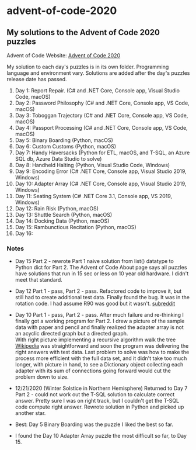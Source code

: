 # advent-of-code-2020

## My solutions to the Advent of Code 2020 puzzles

Advent of Code Website:  [Advent of Code 2020](https://adventofcode.com)

My solution to each day's puzzles is in its own folder.  Programming language and environment vary.  Solutions are added after the day's puzzles release date has passed.

1. Day 1:  Report Repair. (C# and .NET Core, Console app, Visual Studio Code, macOS)
2. Day 2:  Password Philosophy (C# and .NET Core, Console app, VS Code, macOS)
3. Day 3:  Toboggan Trajectory (C# and .NET Core, Console app, VS Code, macOS)
4. Day 4:  Passport Processing (C# and .NET Core, Console app, VS Code, macOS)
5. Day 5:  Binary Boarding (Python, macOS)
6. Day 6:  Custom Customs (Python, macOS)
7. Day 7:  Handy Haversacks (Python for ETL, macOS, and T-SQL, an Azure SQL db, Azure Data Studio to solve)
8. Day 8:  Handheld Halting (Python, Visual Studio Code, Windows)
9. Day 9:  Encoding Error (C# .NET Core, Console app, Visual Studio 2019, Windows)
10. Day 10: Adapter Array (C# .NET Core, Console app, Visual Studio 2019, Windows)
11. Day 11:  Seating System (C# .NET Core 3.1, Console app, VS 2019, Windows)
12. Day 12:  Rain Risk (Python, macOS)
13. Day 13:  Shuttle Search (Python, macOS)
14. Day 14:  Docking Data (Python, macOS)
15. Day 15:  Rambunctious Recitation (Python, macOS)
16. Day 16:  

### Notes

* Day 15 Part 2 - rewrote Part 1 naive solution from list() datatype
to Python dict for Part 2. The Advent of Code About page says all puzzles have solutions that run in 15 sec or less on 10 year old hardware.  I didn't meet that standard.

* Day 12 Part 1 - pass, Part 2 - pass.  Refactored code to improve it, but
still had to create additional test data.  Finally found the bug.  It was
in the rotation code.  I had assume R90 was good but it wasn't.
[subreddit](https://www.reddit.com/r/adventofcode/comments/kbj5me/2020_day_12_solutions/)

* Day 10 Part 1 - pass, Part 2 - pass.  After much failure and re-thinking I finally got a working program
for Part 2.  I drew a picture of the sample data with paper and pencil and finally realized the
adapter array is not an acyclic directed graph but a directed graph.  
With right picture implementing a recursive algorithm walk the
tree [Wikipedia](https://en.wikipedia.org/wiki/Directed_graph) was straightforward
and soon the program was delivering the right answers with test data.  Last problem to solve was how
to make the process more efficient with the full data set, and it didn't take too much longer, with picture in hand, to
see a Dictionary object collecting each adapter with its sum of connections going forward would cut the problem down to size.

* 12/21/2020 (Winter Solstice in Northern Hemisphere) Returned to Day 7 Part 2 - could not work out the T-SQL solution to calculate correct answer.  Pretty sure
I was on right track, but I couldn't get the T-SQL code compute right answer.  Rewrote solution in Python and picked up another star.

* Best: Day 5 Binary Boarding was the puzzle I liked the best so far.

* I found the Day 10 Adapter Array puzzle the most difficult so far, to Day 15.
